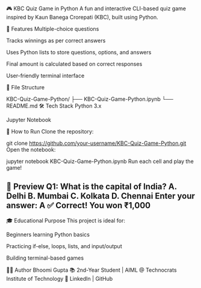 🎮 KBC Quiz Game in Python
A fun and interactive CLI-based quiz game inspired by Kaun Banega Crorepati (KBC), built using Python.

🧠 Features
Multiple-choice questions

Tracks winnings as per correct answers

Uses Python lists to store questions, options, and answers

Final amount is calculated based on correct responses

User-friendly terminal interface

📂 File Structure

KBC-Quiz-Game-Python/
├── KBC-Quiz-Game-Python.ipynb
└── README.md
🛠️ Tech Stack
Python 3.x

Jupyter Notebook

🚀 How to Run
Clone the repository:


git clone https://github.com/your-username/KBC-Quiz-Game-Python.git
Open the notebook:


jupyter notebook KBC-Quiz-Game-Python.ipynb
Run each cell and play the game!

📸 Preview
Q1: What is the capital of India?
A. Delhi
B. Mumbai
C. Kolkata
D. Chennai
Enter your answer: A
✅ Correct! You won ₹1,000
----------------------------------------
🎓 Educational Purpose
This project is ideal for:

Beginners learning Python basics

Practicing if-else, loops, lists, and input/output

Building terminal-based games

🧑‍💻 Author
Bhoomi Gupta
📚 2nd-Year Student | AIML @ Technocrats Institute of Technology
🔗 LinkedIn | GitHub
